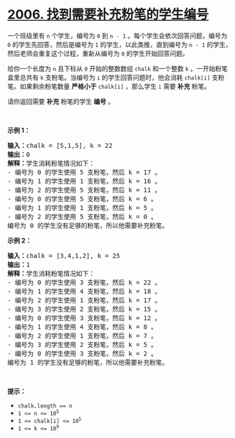 # [2006. 找到需要补充粉笔的学生编号](https://leetcode-cn.com/problems/find-the-student-that-will-replace-the-chalk/)

<p>一个班级里有 <code>n</code> 个学生，编号为 <code>0</code> 到 <code>n - 1</code> 。每个学生会依次回答问题，编号为 <code>0</code> 的学生先回答，然后是编号为 <code>1</code> 的学生，以此类推，直到编号为 <code>n - 1</code> 的学生，然后老师会重复这个过程，重新从编号为 <code>0</code> 的学生开始回答问题。</p>

<p>给你一个长度为 <code>n</code> 且下标从 <code>0</code> 开始的整数数组 <code>chalk</code> 和一个整数 <code>k</code> 。一开始粉笔盒里总共有 <code>k</code> 支粉笔。当编号为 <code>i</code> 的学生回答问题时，他会消耗 <code>chalk[i]</code> 支粉笔。如果剩余粉笔数量 <strong>严格小于</strong> <code>chalk[i]</code> ，那么学生 <code>i</code> 需要 <strong>补充</strong> 粉笔。</p>

<p>请你返回需要 <strong>补充</strong> 粉笔的学生 <strong>编号</strong> 。</p>

<p> </p>

<p><strong>示例 1：</strong></p>

<pre><b>输入：</b>chalk = [5,1,5], k = 22
<b>输出：</b>0
<strong>解释：</strong>学生消耗粉笔情况如下：
- 编号为 0 的学生使用 5 支粉笔，然后 k = 17 。
- 编号为 1 的学生使用 1 支粉笔，然后 k = 16 。
- 编号为 2 的学生使用 5 支粉笔，然后 k = 11 。
- 编号为 0 的学生使用 5 支粉笔，然后 k = 6 。
- 编号为 1 的学生使用 1 支粉笔，然后 k = 5 。
- 编号为 2 的学生使用 5 支粉笔，然后 k = 0 。
编号为 0 的学生没有足够的粉笔，所以他需要补充粉笔。</pre>

<p><strong>示例 2：</strong></p>

<pre><b>输入：</b>chalk = [3,4,1,2], k = 25
<b>输出：</b>1
<b>解释：</b>学生消耗粉笔情况如下：
- 编号为 0 的学生使用 3 支粉笔，然后 k = 22 。
- 编号为 1 的学生使用 4 支粉笔，然后 k = 18 。
- 编号为 2 的学生使用 1 支粉笔，然后 k = 17 。
- 编号为 3 的学生使用 2 支粉笔，然后 k = 15 。
- 编号为 0 的学生使用 3 支粉笔，然后 k = 12 。
- 编号为 1 的学生使用 4 支粉笔，然后 k = 8 。
- 编号为 2 的学生使用 1 支粉笔，然后 k = 7 。
- 编号为 3 的学生使用 2 支粉笔，然后 k = 5 。
- 编号为 0 的学生使用 3 支粉笔，然后 k = 2 。
编号为 1 的学生没有足够的粉笔，所以他需要补充粉笔。
</pre>

<p> </p>

<p><strong>提示：</strong></p>

<ul>
	<li><code>chalk.length == n</code></li>
	<li><code>1 &lt;= n &lt;= 10<sup>5</sup></code></li>
	<li><code>1 &lt;= chalk[i] &lt;= 10<sup>5</sup></code></li>
	<li><code>1 &lt;= k &lt;= 10<sup>9</sup></code></li>
</ul>


